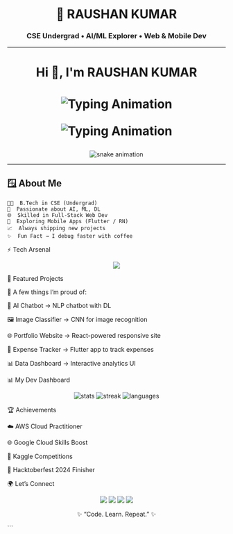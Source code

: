 <h1 align="center">🚀 RAUSHAN KUMAR</h1>
<h3 align="center">CSE Undergrad • AI/ML Explorer • Web & Mobile Dev</h3>

---

<h1 align="center">Hi 👋, I'm RAUSHAN KUMAR</h1>
<h1 align="center">
  <img src="https://readme-typing-svg.herokuapp.com?font=Fira+Code&weight=700&size=30&duration=3000&pause=500&color=00F5D4&center=true&vCenter=true&width=600&lines=AI+%26+ML+Explorer+🤖;Full+Stack+%26+App+Developer;Always+Learning+%26+Building" alt="Typing Animation" />
  <p align="center">
  <img src="https://readme-typing-svg.herokuapp.com?font=Fira+Code&weight=500&size=22&pause=1000&color=00F5D4&center=true&vCenter=true&width=550&lines=Turning+☕+into+Code;AI+%26+ML+Enthusiast;Building+Web+%26+Mobile+Apps;Always+Learning+%26+Exploring" alt="Typing Animation" />
  </p>
</h1>

<p align="center">
  <img src="https://raw.githubusercontent.com/raushankr-30/raushankr-30/output/github-contribution-grid-snake.svg" alt="snake animation" />
</p>


---

## 🪟 About Me
```text
👨‍🎓  B.Tech in CSE (Undergrad)
🤖  Passionate about AI, ML, DL
🌐  Skilled in Full-Stack Web Dev
📱  Exploring Mobile Apps (Flutter / RN)
📈  Always shipping new projects
✨  Fun Fact → I debug faster with coffee
```
⚡ Tech Arsenal
<p align="center"> <img src="https://skillicons.dev/icons?i=python,cpp,js,java,react,nodejs,django,flutter,tensorflow,pytorch,sklearn,mysql,mongodb,firebase,aws" /> </p>

🚀 Featured Projects

📌 A few things I’m proud of:

🤖 AI Chatbot
 → NLP chatbot with DL

🖼️ Image Classifier
 → CNN for image recognition

🌐 Portfolio Website
 → React-powered responsive site

📱 Expense Tracker
 → Flutter app to track expenses

📊 Data Dashboard
 → Interactive analytics UI

 📊 My Dev Dashboard
<p align="center"> <img src="https://github-readme-stats.vercel.app/api?username=raushankr-30&show_icons=true&theme=radical&hide_border=true" alt="stats" /> <img src="https://github-readme-streak-stats.herokuapp.com?user=raushankr-30&theme=radical&hide_border=true" alt="streak" /> <img src="https://github-readme-stats.vercel.app/api/top-langs/?username=raushankr-30&layout=compact&theme=radical&hide_border=true" alt="languages" /> </p>

🏆 Achievements

☁️ AWS Cloud Practitioner

🌐 Google Cloud Skills Boost

🏅 Kaggle Competitions

🎉 Hacktoberfest 2024 Finisher

🌍 Let’s Connect
<p align="center"> <a href="https://linkedin.com/in/raushanxtreme"><img src="https://skillicons.dev/icons?i=linkedin" /></a> <a href="mailto:raushankr3005@gmail.com"><img src="https://skillicons.dev/icons?i=gmail" /></a> <a href="https://twitter.com/raushanx5"><img src="https://skillicons.dev/icons?i=twitter" /></a> <a href="https://raptorcoder.com"><img src="https://skillicons.dev/icons?i=wordpress" /></a> </p>

<p align="center">✨ “Code. Learn. Repeat.” ✨</p> ```
